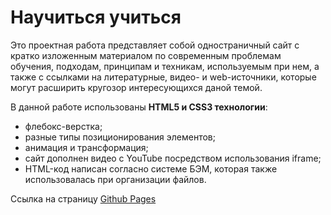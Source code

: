 # Научиться учиться

Это проектная работа представляет собой одностраничный сайт
с кратко изложенным материалом по современным проблемам обучения, подходам, принципам и техникам, используемым при нем,
а также с ссылками на литературные, видео- и web-источники,
которые могут расширить кругозор интересующихся даной темой.

В данной работе использованы **HTML5 и CSS3 технологии**:
* флебокс-верстка;
* разные типы позиционирования элементов;
* анимация и трансформация;
* сайт дополнен видео с YouTube посредством использования iframe;
* HTML-код написан согласно системе БЭМ, которая также использовалась при организации файлов.

Ссылка на страницу [Github Pages](https://izabellach.github.io/how-to-learn/)
